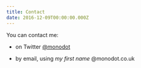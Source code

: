 ```yaml
---
title: Contact
date: 2016-12-09T00:00:00.000Z
---
```


You can contact me:

- on Twitter [@monodot](https://twitter.com/monodot)

- by email, using _my first name_ @monodot.co.uk
